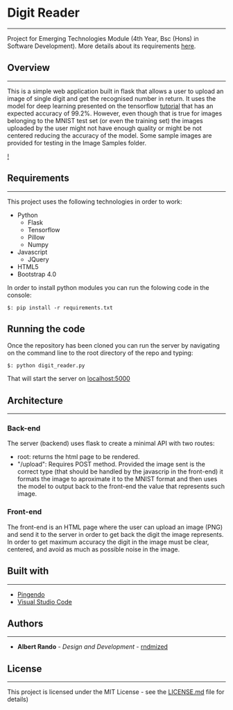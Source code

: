 # Digit Reader
***

Project for Emerging Technologies Module (4th Year, Bsc (Hons) in Software Development). More details about its requirements [here](https://emerging-technologies.github.io/problems/project.html).

## Overview
***

This is a simple web application built in flask that allows a user to upload an image of single digit and get the recognised number in return. It uses the model for deep learning presented on the tensorflow [tutorial](https://www.tensorflow.org/get_started/mnist/pros) that has an expected accuracy of 99.2%. However, even though that is true for images belonging to the MNIST test set (or even the training set) the images uploaded by the user might not have enough quality or might be not centered reducing the accuracy of the model. Some sample images are provided for testing in the Image Samples folder.

[!]()

## Requirements
***

This project uses the following technologies in order to work:

* Python
    * Flask
    * Tensorflow
    * Pillow 
    * Numpy
* Javascript
    * JQuery
* HTML5
* Bootstrap 4.0

In order to install python modules you can run the folowing code in the console:

```
$: pip install -r requirements.txt
```

## Running the code

Once the repository has been cloned you can run the server by navigating on the command line to the root directory of the repo and typing:

```
$: python digit_reader.py
```
That will start the server on [localhost:5000](http://localhost:5000/)

## Architecture
***

### Back-end
The server (backend) uses flask to create a minimal API with two routes: 
* root: returns the html page to be rendered.
* "/upload": Requires POST method. Provided the image sent is the correct type (that should be handled by the javascrip in the front-end) it formats the image to aproximate it to the MNIST format and then uses the model to output back to the front-end the value that represents such image.
### Front-end
The front-end is an HTML page where the user can upload an image (PNG) and send it to the server in order to get back the digit the image represents. In order to get maximum accuracy the digit in the image must be clear, centered, and avoid as much as possible noise in the image.

## Built with
***
* [Pingendo](https://pingendo.com/)
* [Visual Studio Code](https://code.visualstudio.com/)

## Authors
***

* **Albert Rando** - *Design and Development* - [rndmized](https://github.com/rndmized)


## License
***

This project is licensed under the MIT License - see the [LICENSE.md](https://github.com/rndmized/digit_reader/blob/master/LICENSE) file for details)